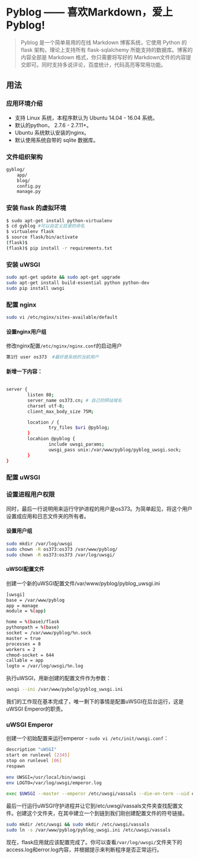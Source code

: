 # Pyblog —— 喜欢Markdown，爱上Pyblog!

> Pyblog 是一个简单易用的在线 Markdown 博客系统，它使用 Python 的 flask 架构，理论上支持所有 flask-sqlalchemy 所能支持的数据库。博客的内容全部是 Markdown 格式，你只需要将写好的 Markdown文件的内容提交即可。同时支持多说评论，百度统计，代码高亮等常用功能。

## 用法
### 应用环境介绍
- 支持 Linux 系统，本程序默认为 Ubuntu 14.04 - 16.04 系统。
- 默认的python， 2.7.6 - 2.7.11+。
- Ubuntu 系统默认安装的nginx。
- 默认使用系统自带的 sqlite 数据库。

### 文件组织架构

```bash
gyblog/
    app/
    blog/
    config.py
    manage.py
```

### 安装 flask 的虚拟环境

```bash
$ sudo apt-get install python-virtualenv
$ cd gyblog #可以自定义目录的命名
$ virtualenv flask
$ source flask/bin/activate
(flask)$
(flask)$ pip install -r requirements.txt
```
### 安装 uWSGI
```bash
sudo apt-get update && sudo apt-get upgrade
sudo apt-get install build-essential python python-dev
sudo pip install uwsgi
```

### 配置 nginx

```bash
sudo vi /etc/nginx/sites-available/default
```

#### 设置nginx用户组
修改nginx配置`/etc/nginx/nginx.conf`的启动用户

```bash
第1行 user os373  #最好是系统的当前用户
```

#### 新增一下内容：

```bash

server {
        listen 80;
        server_name os373.cn; # 自己的网站域名
        charset utf-8;
        client_max_body_size 75M;

        location / {
                try_files $uri @pyblog;
        }
        locahion @pyblog {
                include uwsgi_params;
                uwsgi_pass unix:/var/www/pyblog/pyblog_uwsgi.sock;
        }
}
```

### 配置 uWSGI

### 设置进程用户权限
同时，最后一行说明用来运行守护进程的用户是os373。为简单起见，将这个用户设置成应用和日志文件夹的所有者。
#### 设置用户组

```bash
sudo mkdir /var/log/uwsgi
sudo chown -R os373:os373 /var/www/pyblog/
sudo chown -R os373:os373 /var/log/uwsgi/
```
#### uWSGI配置文件
创建一个新的uWSGI配置文件/var/www/pyblog/pyblog_uwsgi.ini

```bash
[uwsgi]
base = /var/www/pyblog
app = manage
module = %(app)

home = %(base)/flask
pythonpath = %(base)
socket = /var/www/pyblog/%n.sock
master = true
processes = 8
workers = 2
chmod-socket = 644
callable = app
logto = /var/log/uwsgi/%n.log

```

执行uWSGI，用新创建的配置文件作为参数：

```bash
uwsgi --ini /var/www/pybolg/pyblog_uwsgi.ini
```

我们的工作现在基本完成了，唯一剩下的事情是配置uWSGI在后台运行，这是uWSGI Emperor的职责。

### uWSGI Emperor

创建一个初始配置来运行emperor - `sudo vi /etc/init/uwsgi.conf`：

```bash
description "uWSGI"
start on runlevel [2345]
stop on runlevel [06]
respawn
 
env UWSGI=/usr/local/bin/uwsgi
env LOGTO=/var/log/uwsgi/emperor.log
 
exec $UWSGI --master --emperor /etc/uwsgi/vassals --die-on-term --uid os373 --gid os373 --logto $LOGTO
```

最后一行运行uWSGI守护进程并让它到/etc/uwsgi/vassals文件夹查找配置文件。创建这个文件夹，在其中建立一个到链到我们刚创建配置文件的符号链接。

```bash
sudo mkdir /etc/uwsgi && sudo mkdir /etc/uwsgi/vassals
sudo ln -s /var/www/pyblog/pyblog_uwsgi.ini /etc/uwsgi/vassals
```

现在，flask应用就应该配置完成了。你可以查看`/var/log/uwsgi/`文件夹下的access.log和error.log内容，并根据提示来判断程序是否正常运行。

